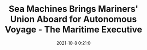 ---
"title": "Sea Machines Brings Mariners' Union Aboard for Autonomous Voyage - The Maritime Executive"
"date": "2021-10-8 0:21:0"
"feed_name": "GOOGLENEWSINDUSTRIAL"
"feed_website": "https://news.google.com/search?q=industrial%2Bincident&hl=en-US&gl=US&ceid=US:en"
"feed_rss": "https://news.google.com/rss/search?q=industrial%2Bincident&hl=en-US&gl=US&ceid=US:en"
"link": "https://www.maritime-executive.com/features/sea-machines-diffuses-union-tensions-on-autonomous-voyage"
"source": "{'href': 'https://www.maritime-executive.com', 'title': 'The Maritime Executive'}"
"file": "_posts/2021-1-1-1bd1d1ef230929690eff7c6b252ff93181963fd1.md"
"accident": "0"
"drilling": "0"
"dead": "0"
"injured": "0"
"arrested": "0"
"place": "unknown place"
"where": "unknown site"
"causes": "unknown"
"place_uri": "unknown place"
---